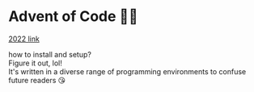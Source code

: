 # Advent of Code 🎄🎁

[2022 link](https://adventofcode.com/2022)

how to install and setup?  
Figure it out, lol!  
It's written in a diverse range of programming environments to confuse future readers 😘
